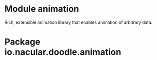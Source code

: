 # Module animation

Rich, extensible animation library that enables animation of arbitrary data.

# Package io.nacular.doodle.animation

